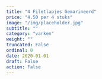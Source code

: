 ```yaml
---
title: "4 Filetlapjes Gemarineerd"
price: "4.50 per 4 stuks"
image: "/img/placeholder.jpg"
subtitle: ""
category: "varken"
weight: ""
truncated: False
ordinal: 0
date: 2020-01-01
draft: False
action: False
---
```

